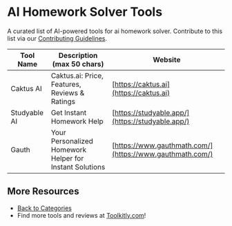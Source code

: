 # AI Homework Solver Tools

A curated list of AI-powered tools for ai homework solver. Contribute to this list via our [Contributing Guidelines](../CONTRIBUTING.md).

| Tool Name | Description (max 50 chars) | Website |
|-----------|----------------------------|---------|
| Caktus AI | Caktus.ai: Price, Features, Reviews & Ratings | [https://caktus.ai](https://caktus.ai) |
| Studyable AI | Get Instant Homework Help | [https://studyable.app/](https://studyable.app/) |
| Gauth | Your Personalized Homework Helper for Instant Solutions | [https://www.gauthmath.com/](https://www.gauthmath.com/) |

## More Resources
- [Back to Categories](https://github.com/ToolkitlyAI/awesome-ai-tools/blob/master/README.md)
- Find more tools and reviews at [Toolkitly.com](https://toolkitly.com)!
